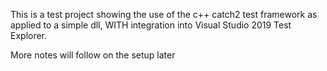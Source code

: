 ﻿
This is a test project showing the use of the c++ catch2 test framework as applied to a simple dll, WITH integration into Visual Studio 2019 Test Explorer.

More notes will follow on the setup later 